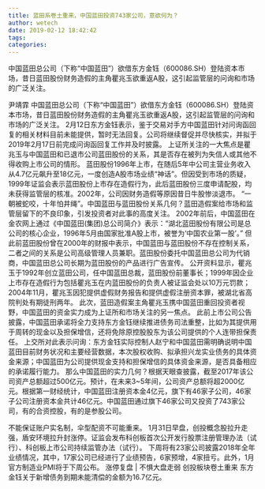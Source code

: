 ```yaml
---
title: 蓝田系卷土重来，中国蓝田投资743家公司，意欲何为？
author: wetech
date: 2019-02-12 18:42:42
tags: 
categories: 
---
```

中国蓝田总公司（下称“中国蓝田”）欲借东方金钰（600086.SH）登陆资本市场，昔日蓝田股份财务造假的主角瞿兆玉欲重返A股，这引起监管层的问询和市场的广泛关注。
<!-- more -->
尹靖霏
中国蓝田总公司（下称“中国蓝田”）欲借东方金钰（600086.SH）登陆资本市场，昔日蓝田股份财务造假的主角瞿兆玉欲重返A股，这引起监管层的问询和市场的广泛关注。
2月12日东方金钰表示，鉴于交易对手方中国蓝田针对问询函回复的相关材料目前未能提供，暂时无法回复。公司将继续督促并尽快核实，并拟于2019年2月17日前完成问询函回复工作并及时披露。
上证所关注的一大焦点是瞿兆玉与中国蓝田和已退市公司蓝田股份的关系，其是否存在被列为失信人或其他不得收购上市公司的情形。
蓝田股份1996年上市，在随后5年中公司主营业务收入从4.7亿元飙升至18亿元，一度创造A股市场业绩“神话”。但因受到市场的质疑，1999年证监会表示蓝田股份上市存在造假行为，此后蓝田股份三度申请配股，均未获得监管层的核准。2002年，公司因财务造假等原因昔日牛股惨淡退市。
“一朝被蛇咬，十年怕井绳”。中国蓝田与蓝田股份关系几何？蓝田造假案给市场和监管层留下的不良印象，引发投资者对此事的高度关注。
2002年前后，中国蓝田在金农网上通过《中国蓝田(集团)总公司简介》表示：“湖北蓝田股份有限公司是总公司的核心企业，1996年5月由国家批准A股上市，被誉为‘中国农业第一股’。”
但此前蓝田股份曾在2000年的财报中表示，中国蓝田与蓝田股份不存在控制关系，二者之间的关系是公司高级管理人员兼职。蓝田股份委托中国蓝田总公司为代销商，中国蓝田总公司长期为蓝田股份的产品进行广告宣传。
公开资料显示，瞿兆玉于1992年创立蓝田公司，任中国蓝田总裁，蓝田股份前董事长；1999年因企业上市存在造假行为包括瞿兆玉在内蓝田股份的负责人被证监会处以10万元罚款；2004年11月，瞿兆玉因犯提供虚假财务报告和提供虚假注册资本罪，被湖北省高院判处有期徒刑两年。
此次，蓝田造假案主角瞿兆玉携中国蓝田重回投资者视野，中国蓝田的资金实力成为上证所和市场关注的另一焦点。
此前上市公司公告披露，中国蓝田承诺将全力支持东方金钰继续推进债务司法重整，比如为其提供用于周转的现金以及担保增信，还将免除原控股股东为该公司提供的个人连带担保责任。
上交所对此表示问询：东方金钰实际控制人赵宁和中国蓝田需明确说明中国蓝田目前财务状况和主要经营数据，本次股权收购、拟承担兴龙实业债务的具体资金来源；中国蓝田为公司提供现金支持和担保增信的具体资金来源，是否具备相应的承诺履行能力。
那么中国蓝田的实力几何？根据天眼查披露，截至2017年该公司资产总额超过500亿元。预计，在未来3~5年间，公司资产总额将超2000亿元。根据第一财经统计，中国蓝田注册资本金4亿元，旗下有46家子公司，46家子公司注册资本金共计46亿元。中国蓝田通过旗下46家公司又投资了743家公司，有的合资控股，有的是参股公司。
 
 
不能保证账户实名制，伞型配资不可能重来。
1月31日早盘，创投概念股拉升走强，盾安环境拉升封涨停。证监会发布科创板首次公开发行股票注册管理办法（试行）、科创板上市公司持续监管办法（试行）。
下周将有23家公司披露2018年全年业绩情况，其中，17家公司已经进行了业绩预告，6家预增，4家扭亏。此外，1月官方制造业PMI将于下周公布。
涨停复盘 | 不惧大盘走弱 创投板块卷土重来
东方金钰关于新增债务到期未能清偿的金额为16.7亿元。
